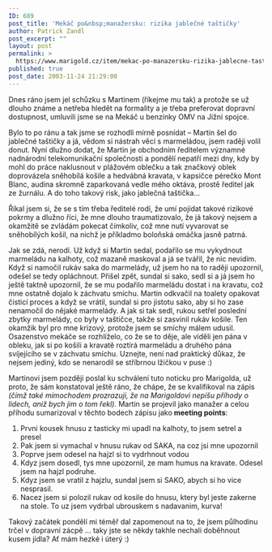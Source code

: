```yaml
---
ID: 689
post_title: 'Mekáč po&nbsp;manažersku: rizika jablečné taštičky'
author: Patrick Zandl
post_excerpt: ""
layout: post
permalink: >
  https://www.marigold.cz/item/mekac-po-manazersku-rizika-jablecne-tasticky
published: true
post_date: 2003-11-24 21:29:00
---
```

<P>Dnes ráno jsem jel schůzku s Martinem (říkejme mu tak) a protože se už dlouho známe a netřeba hledět na formality a je třeba preferovat dopravní dostupnost, umluvili jsme se na Mekáč u benzínky OMV na Jižní spojce. </P>
<P>Bylo to po ránu a tak jsme se rozhodli mírně posnídat &#8211; Martin šel do jablečné taštičky a já, vědom si nástrah věcí s marmeládou, jsem raději volil donut. Nyní dlužno dodat, že Martin je obchodním ředitelem významné nadnárodní telekomunikační společnosti a pondělí nepatří mezi dny, kdy by mohl do práce naklusnout v plážovém oblečku a tak značkový oblek doprovázela sněhobílá košile a hedvábná kravata, v kapsičce pérečko Mont Blanc, audina skromně zaparkovaná vedle mého oktáva, prostě ředitel jak ze žurnálu. A do toho takový risk, jako jablečná taštička... 
<P>Říkal jsem si, že se s tím třeba ředitelé rodí, že umí pojídat takové rizikové pokrmy a dlužno říci, že mne dlouho traumatizovalo, že já takový nejsem a okamžitě se zvládám pokecat čímkoliv, což mne nutí vyvarovat se sněhobílých košil, na nichž je příkladmo boloňská omáčka jasně patrná. 
<P>Jak se zdá, nerodí. Už když si Martin sedal, podařilo se mu vykydnout marmeládu na kalhoty, což mazaně maskoval a já se tvářil, že nic nevidím. Když si namočil rukáv saka do marmelády, už jsem ho na to raději upozornil, odešel se tedy opláchnout. Přišel zpět, sundal si sako, sedl si a já jsem ho ještě taktně upozornil, že se mu podařilo marmeládu dostat i na kravatu, což mne ostatně dojalo k záchvatu smíchu. Martin odkvačil na toalety opakovat čisticí proces a když se vrátil, sundal si pro jistotu sako, aby si ho zase nenamočil do nějaké marmelády. A jak si tak sedl, rukou setřel poslední zbytky marmelády, co byly v taštičce, takže si zasvinil rukáv košile. Ten okamžik byl pro mne krizový, protože jsem se smíchy málem udusil. Osazenstvo mekáče se rozhlíželo, co že se to děje, ale viděli jen pána v obleku, jak si po košili a kravatě roztírá marmeládu a druhého pána svíjejícího se v záchvatu smíchu. Uznejte, není nad praktický důkaz, že nejsem jediný, kdo se nenarodil se stříbrnou lžičkou v puse :) 
<P>Martinovi jsem později poslal ku schválení tuto noticku pro Marigolda, už proto, že sám konstatoval ještě ráno, že chápe, že se kvalifikoval na zápis <EM>(čímž také mimochodem prozrazuji, že na Marigoldovi nepíšu příhody&#160;o lidech, aniž bych jim o tom řekl).</EM> Martin se projevil jako manažer a celou příhodu sumarizoval v těchto bodech zápisu jako<STRONG> meeting points</STRONG>: 
<OL>
<LI>Prvni kousek hnusu z tasticky mi upadl na kalhoty, to jsem setrel a presel </LI>
<LI>Pak jsem si vymachal v hnusu rukav od SAKA, na coz jsi mne upozornil </LI>
<LI>Poprve jsem odesel na hajzl si to vydrhnout vodou </LI>
<LI>Kdyz jsem dosedl, tys mne upozornil, ze mam humus na kravate. Odesel jsem na hajzl podruhe. </LI>
<LI>Kdyz jsem se vratil z hajzlu, sundal jsem si SAKO, abych si ho vice nesprasil. </LI>
<LI>Nacez jsem si polozil rukav od kosile do hnusu, ktery byl jeste zakerne na stole. To uz jsem vydrbal ubrouskem s nadavanim, kurva! </LI></OL>
<P>Takový začátek pondělí mi téměř dal zapomenout na to, že jsem půlhodinu trčel v dopravní zácpě ... taky jste se někdy takhle nechali doběhnout kusem jídla? Ať mám hezké i úterý :)</P>